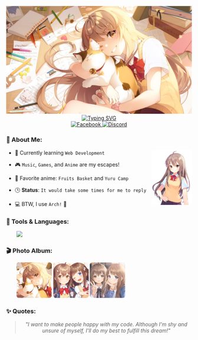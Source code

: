 <!-- Header -->

<div align="center">
  <img src="assets/images/cover.png" alt="header-cover" />
  <a href="https://git.io/typing-svg">
    <img src="https://readme-typing-svg.herokuapp.com?font=Fira+Code&pause=1000&center=true&width=600&lines=Konnichiwa!+I'm+Bagas+Ramadhani...;I+like+music%2C+games%2C+and+anime...;I+also+like+Programming...;Currently%2C+I'm+learning+Web+Development...;Nice+to+meet+you!" alt="Typing SVG" />
  </a>
</div>

<!-- Social Media -->

<div align="center">
  <a href="https://www.facebook.com/profile.php?id=61565982583961">
    <img src="https://img.shields.io/badge/Facebook-%231877F2.svg?logo=Facebook&logoColor=white)" alt="Facebook" />
  </a>
  <a href="https://discordapp.com/users/1072428044381327430">
    <img src="https://img.shields.io/badge/Discord-%235865F2.svg?&logo=discord&logoColor=white" alt="Discord" />
  </a>
</div>

<!-- About Me -->

### 🌸 About Me:

<img align="right" src="assets/images/avatar.png" alt="Lily Baek" height="150"/>

<div align="left">

-   🌱 Currently learning `Web Development`

-   🎮 `Music`, `Games`, and `Anime` are my escapes!

-   🌟 Favorite anime: `Fruits Basket` and `Yuru Camp`

-   🕒 **Status**: `It would take some times for me to reply`

-   💻 BTW, I use `Arch!` 🚀

</div>

<!-- Tools and Languages -->

### 🚀 Tools & Languages:

<div align="left">
  &nbsp;&nbsp;&nbsp;&nbsp;&nbsp;&nbsp;
  <img src="https://skillicons.dev/icons?i=html,css,js,ts,tailwind,react,mysql,git" />
</div>

<!-- Anime Photo Album -->

### 🎬 Photo Album:

<div align="left">
  &nbsp;&nbsp;&nbsp;&nbsp;&nbsp;&nbsp;
  <img src="assets/images/1.png" alt="anime-photo-1" width="96" style="border-radius: 6px;" />
  <img src="assets/images/2.png" alt="anime-photo-2" width="96" style="border-radius: 6px;" />
  <img src="assets/images/3.png" alt="anime-photo-3" width="96" style="border-radius: 6px;" />
</div>

<!-- Quotes -->

### ✨ Quotes:

<div align="center">

> _"I want to make people happy with my code. Although I'm shy and unsure of myself, I'll do my best to fulfill this dream!"_

</div>
